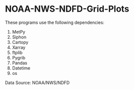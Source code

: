 # NOAA-NWS-NDFD-Grid-Plots
These programs use the following dependencies: 
1) MetPy
2) Siphon
3) Cartopy
4) Xarray
5) ftplib
6) Pygrib
7) Pandas
8) Datetime
9) os

Data Source: NOAA/NWS/NDFD 
